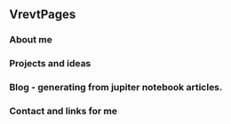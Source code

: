## VrevtPages

### About me

### Projects and ideas

### Blog - generating from jupiter notebook articles.

### Contact and links for me
